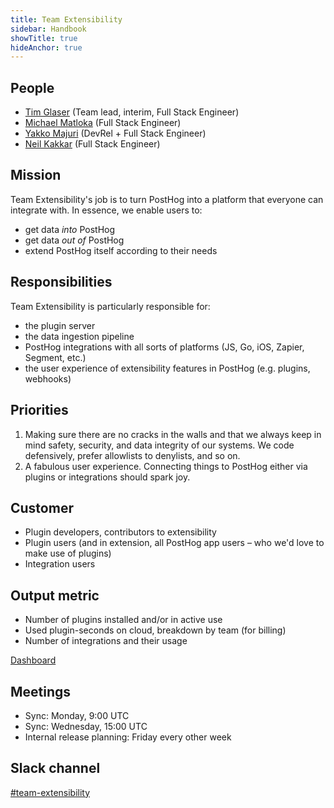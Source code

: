 ```yaml
---
title: Team Extensibility
sidebar: Handbook
showTitle: true
hideAnchor: true
---
```


## People

- [Tim Glaser](/handbook/people/team#tim-glaser-cofounder--cto) (Team lead, interim, Full Stack Engineer)
- [Michael Matloka](/handbook/people/team#michael-matloka-software-engineer) (Full Stack Engineer)
- [Yakko Majuri](/handbook/people/team#yakko-majuri-developer-experience) (DevRel + Full Stack Engineer)
- [Neil Kakkar](/handbook/people/team#neil-kakkar-software-engineer) (Full Stack Engineer)

## Mission

Team Extensibility's job is to turn PostHog into a platform that everyone can integrate with.
In essence, we enable users to:
- get data _into_ PostHog
- get data _out of_ PostHog
- extend PostHog itself according to their needs

## Responsibilities

Team Extensibility is particularly responsible for:
- the plugin server
- the data ingestion pipeline
- PostHog integrations with all sorts of platforms (JS, Go, iOS, Zapier, Segment, etc.)
- the user experience of extensibility features in PostHog (e.g. plugins, webhooks)

## Priorities

1. Making sure there are no cracks in the walls and that we always keep in mind safety, security, and data 
  integrity of our systems. We code defensively, prefer allowlists to denylists, and so on.
2. A fabulous user experience. Connecting things to PostHog either via plugins or integrations
  should spark joy.

## Customer

- Plugin developers, contributors to extensibility
- Plugin users (and in extension, all PostHog app users – who we'd love to make use of plugins)
- Integration users

## Output metric

- Number of plugins installed and/or in active use
- Used plugin-seconds on cloud, breakdown by team (for billing)
- Number of integrations and their usage

[Dashboard](https://app.posthog.com/dashboard/1865)

## Meetings

- Sync: Monday, 9:00 UTC
- Sync: Wednesday, 15:00 UTC
- Internal release planning: Friday every other week

## Slack channel

[#team-extensibility](https://posthog.slack.com/messages/team-extensibility)
